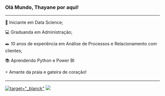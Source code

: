 ### Olá Mundo, Thayane por aqui!

---

🏢 Iniciante em Data Science;

💻 Graduanda em Administração;

✒️ 10 anos de experiência em  Análise de Processos e Relacionamento com clientes;

📚 Aprendendo Python e Power BI

⚡ Amante da praia e gateira de coração!

---

[![target="_blanck"](https://img.shields.io/badge/Linkedin-9ed0d5)](https://www.linkedin.com/in/thayane-moreira/)
[![](https://img.shields.io/badge/Instagram-eebcc1)](https://www.instagram.com/thayanesm/)

